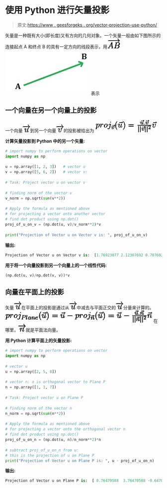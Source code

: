 # 使用 Python 进行矢量投影

> 原文:[https://www . geesforgeks . org/vector-projection-use-python/](https://www.geeksforgeeks.org/vector-projection-using-python/)

矢量是一种既有大小(即长度)又有方向的几何对象。一个矢量一般由如下图所示的连接起点 A 和终点 B 的具有一定方向的线段表示，用![$\overrightarrow{AB}$](img/9502cc7633e3f9da232015212d64cb9e.png "Rendered by QuickLaTeX.com")
![](img/df73aa200b26ee3a17d93c4bc1db9fc8.png)表示

## 一个向量在另一个向量上的投影

一个向量![$\overrightarrow{u}$](img/e4234016f074200202d554ae1ad9fc2b.png "Rendered by QuickLaTeX.com")到另一个向量![$\overrightarrow{v}$](img/69bed9bbe1928d93a5a3428c04a6940a.png "Rendered by QuickLaTeX.com")的投影被给出为
![  $proj_{\vec{v}}({\vec{u}}) = \frac{\vec{u}.\vec{v}}{||\vec{v}||^{2}} \vec{v}$  ](img/47e122acd0f4044f970c1122fe81552b.png "Rendered by QuickLaTeX.com")

**计算矢量投影到 Python 中的另一个矢量:**

```py
# import numpy to perform operations on vector
import numpy as np

u = np.array([1, 2, 3])   # vector u
v = np.array([5, 6, 2])   # vector v:

# Task: Project vector u on vector v

# finding norm of the vector v
v_norm = np.sqrt(sum(v**2))    

# Apply the formula as mentioned above
# for projecting a vector onto another vector
# find dot product using np.dot()
proj_of_u_on_v = (np.dot(u, v)/v_norm**2)*v

print("Projection of Vector u on Vector v is: ", proj_of_u_on_v)
```

**输出:**

```py
Projection of Vector u on Vector v is:  [1.76923077 2.12307692 0.70769231]
```

**用于将一个向量投影到另一个向量上的一个线性代码:**

```py
(np.dot(u, v)/np.dot(v, v))*v
```

## 向量在平面上的投影

矢量![$\overrightarrow{u}$](img/e4234016f074200202d554ae1ad9fc2b.png "Rendered by QuickLaTeX.com")在平面上的投影是通过从![$\overrightarrow{u}$](img/e4234016f074200202d554ae1ad9fc2b.png "Rendered by QuickLaTeX.com")中减去与平面正交的![$\overrightarrow{u}$](img/e4234016f074200202d554ae1ad9fc2b.png "Rendered by QuickLaTeX.com")分量来计算的。
![  $proj_{Plane}({\vec{u}}) ={\vec{u}} - proj_{\vec{n}}({\vec{u}}) = {\vec{u}} - \frac{\vec{u}.\vec{n}}{||\vec{n}||^{2}} \vec{n}$  ](img/3bae77f2cc9475d898ee08d8ee6ef349.png "Rendered by QuickLaTeX.com")
在哪里，![$\overrightarrow{n}$](img/2bf762d9a93076380e3fa7148e3bf1c8.png "Rendered by QuickLaTeX.com")就是平面法向量。

**用 Python 计算平面上的矢量投影:**

```py
# import numpy to perform operations on vector
import numpy as np

# vector u 
u = np.array([2, 5, 8])       

# vector n: n is orthogonal vector to Plane P
n = np.array([1, 1, 7])       

# Task: Project vector u on Plane P

# finding norm of the vector n 
n_norm = np.sqrt(sum(n**2))    

# Apply the formula as mentioned above
# for projecting a vector onto the orthogonal vector n
# find dot product using np.dot()
proj_of_u_on_n = (np.dot(u, n)/n_norm**2)*n

# subtract proj_of_u_on_n from u: 
# this is the projection of u on Plane P
print("Projection of Vector u on Plane P is: ", u - proj_of_u_on_n)
```

**输出:**

```py
Projection of Vector u on Plane P is:  [ 0.76470588  3.76470588 -0.64705882]
```